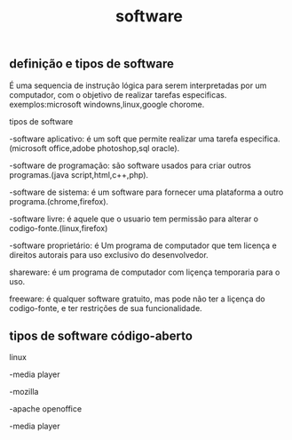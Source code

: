 <!DOCTYPE html>
<html lang="en">
<head>
    <meta charset="UTF-8">
    <meta http-equiv="X-UA-Compatible" content="IE=edge">
    <meta name="viewport" content="width=
    , initial-scale=1.0">
    <title>Document</title>
    <link rel="stylesheet" href="estilos/style.css">
</head>
<body>
    <main>
        <header>
            <h1> software </h1>
        </header>
        <article>
            <h2>definição e tipos de software </h2>
            <p>É uma sequencia de instrução lógica para serem interpretadas por um computador, com o objetivo de realizar tarefas especificas.
                exemplos:microsoft windowns,linux,google chorome.
            </p>
            <p>tipos de software</p>
            <p>-software aplicativo: é um soft que permite realizar uma tarefa especifica.(microsoft office,adobe photoshop,sql oracle).</p>
            <p>-software de programação: são software usados para criar outros programas.(java script,html,c++,php).</p>
            <p>-software de sistema: é um software para  fornecer uma plataforma a outro programa.(chrome,firefox). </p>
            <p>-software livre: é aquele que o usuario tem permissão para alterar o codigo-fonte.(linux,firefox)</p>
            <p>-software proprietário: é Um programa de computador que tem licença e direitos autorais para uso exclusivo do desenvolvedor.  </p>
            <p>shareware: é um programa de computador com liçença temporaria para o uso.</p>
            <p>freeware: é qualquer software gratuito, mas pode não ter a liçença do codigo-fonte, e ter restrições de sua funcionalidade.</>
            <h2>tipos de software código-aberto</h2>
            <p>linux</p>
            <p>-media player </p>
            <p>-mozilla</p>
            <p>-apache openoffice </p>
            <p>-media player </p>
        </article>
        </article>
    </main>
</body>
</html>







